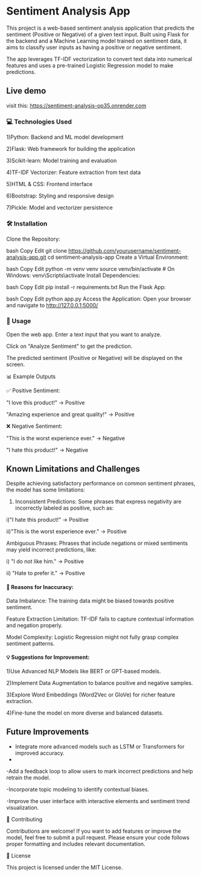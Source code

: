 # Sentiment Analysis App
This project is a web-based sentiment analysis application that predicts the sentiment (Positive or Negative) of a given text input. Built using Flask for the backend and a Machine Learning model trained on sentiment data, it aims to classify user inputs as having a positive or negative sentiment.

The app leverages TF-IDF vectorization to convert text data into numerical features and uses a pre-trained Logistic Regression model to make predictions.

## Live demo
visit this: https://sentiment-analysis-op35.onrender.com

### 💻 Technologies Used
1)Python: Backend and ML model development

2)Flask: Web framework for building the application

3)Scikit-learn: Model training and evaluation

4)TF-IDF Vectorizer: Feature extraction from text data

5)HTML & CSS: Frontend interface

6)Bootstrap: Styling and responsive design

7)Pickle: Model and vectorizer persistence


### 🛠️ Installation
Clone the Repository:

bash
Copy
Edit
git clone https://github.com/yourusername/sentiment-analysis-app.git
cd sentiment-analysis-app
Create a Virtual Environment:

bash
Copy
Edit
python -m venv venv
source venv/bin/activate  # On Windows: venv\Scripts\activate
Install Dependencies:

bash
Copy
Edit
pip install -r requirements.txt
Run the Flask App:

bash
Copy
Edit
python app.py
Access the Application:
Open your browser and navigate to http://127.0.0.1:5000/

### 🚀 Usage
Open the web app.
Enter a text input that you want to analyze.

Click on "Analyze Sentiment" to get the prediction.

The predicted sentiment (Positive or Negative) will be displayed on the screen.


📊 Example Outputs

✅ Positive Sentiment:

"I love this product!" → Positive

"Amazing experience and great quality!" → Positive


❌ Negative Sentiment:

"This is the worst experience ever." → Negative

"I hate this product!" → Negative



##   Known Limitations and Challenges
Despite achieving satisfactory performance on common sentiment phrases, the model has some limitations:

1) Inconsistent Predictions:
Some phrases that express negativity are incorrectly labeled as positive, such as:

i)"I hate this product!" → Positive

ii)"This is the worst experience ever." → Positive


Ambiguous Phrases:
Phrases that include negations or mixed sentiments may yield incorrect predictions, like:

i) "I do not like him." → Positive

ii) "Hate to prefer it." → Positive



#### 📝 Reasons for Inaccuracy:

Data Imbalance: The training data might be biased towards positive sentiment.

Feature Extraction Limitation: TF-IDF fails to capture contextual information and negation properly.

Model Complexity: Logistic Regression might not fully grasp complex sentiment patterns.



#### 💡 Suggestions for Improvement:

1)Use Advanced NLP Models like BERT or GPT-based models.

2)Implement Data Augmentation to balance positive and negative samples.

3)Explore Word Embeddings (Word2Vec or GloVe) for richer feature extraction.

4)Fine-tune the model on more diverse and balanced datasets.

##  Future Improvements

- Integrate more advanced models such as LSTM or Transformers for improved accuracy.
- 
-Add a feedback loop to allow users to mark incorrect predictions and help retrain the model.

-Incorporate topic modeling to identify contextual biases.

-Improve the user interface with interactive elements and sentiment trend visualization.



🤝 Contributing

Contributions are welcome! If you want to add features or improve the model, feel free to submit a pull request. Please ensure your code follows proper formatting and includes relevant documentation.



📄 License

This project is licensed under the MIT License.
